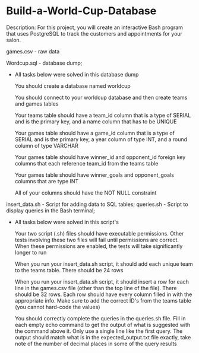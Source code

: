 # Build-a-World-Cup-Database
Description: For this project, you will create an interactive Bash program that uses PostgreSQL to track the customers and appointments for your salon.

games.csv - raw data

Wordcup.sql - database dump;

* All tasks below were solved in this database dump
  
  You should create a database named worldcup
  
  You should connect to your worldcup database and then create teams and games tables
  
  Your teams table should have a team_id column that is a type of SERIAL and is the primary key, and a name column that has to be UNIQUE
  
  Your games table should have a game_id column that is a type of SERIAL and is the primary key, a year column of type INT, and a round column of type VARCHAR
  
  Your games table should have winner_id and opponent_id foreign key columns that each reference team_id from the teams table
  
  Your games table should have winner_goals and opponent_goals columns that are type INT
  
  All of your columns should have the NOT NULL constraint

insert_data.sh - Script for adding data to SQL tables;
queries.sh - Script to display queries in the Bash terminal;

* All tasks below were solved in this script's
  
  Your two script (.sh) files should have executable permissions. Other tests involving these two files will fail until permissions are correct. When these permissions are enabled, the tests will take 
significantly longer to run
  
  When you run your insert_data.sh script, it should add each unique team to the teams table. There should be 24 rows
  
  When you run your insert_data.sh script, it should insert a row for each line in the games.csv file (other than the top line of the file). There should be 32 rows. Each row should have every column filled in with the appropriate info. Make sure to add the correct ID's from the teams table (you cannot hard-code the values)
  
  You should correctly complete the queries in the queries.sh file. Fill in each empty echo command to get the output of what is suggested with the command above it. Only use a single line like the first query. The output should match what is in the expected_output.txt file exactly, take note of the number of decimal places in some of the query results
  
